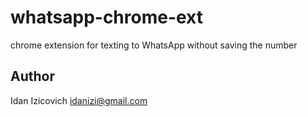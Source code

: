 # whatsapp-chrome-ext
chrome extension for texting to WhatsApp without saving the number

## Author
Idan Izicovich <idanizi@gmail.com>
